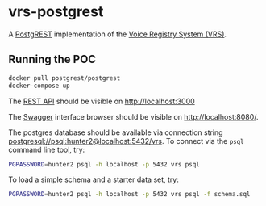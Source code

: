 # vrs-postgrest

[vrsdoc]: https://github.com/open-voice-network/docs/blob/main/components/voice_registry_system.md

A [PostgREST](https://postgrest.org/en/stable/) implementation of the [Voice Registry System (VRS)][vrsdoc].

## Running the POC

```sh
docker pull postgrest/postgrest
docker-compose up
```

The [REST API](https://restfulapi.net/) should be visible on <http://localhost:3000>

The [Swagger](https://swagger.io/) interface browser should be visible on
<http://localhost:8080/>.

The postgres database should be available via connection string
<postgresql://psql:hunter2@localhost:5432/vrs>. To connect via the `psql` command line tool, try:

```sh
PGPASSWORD=hunter2 psql -h localhost -p 5432 vrs psql
```

To load a simple schema and a starter data set, try:

```sh
PGPASSWORD=hunter2 psql -h localhost -p 5432 vrs psql -f schema.sql
```
